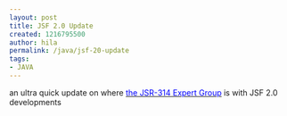 ```yaml
---
layout: post
title: JSF 2.0 Update
created: 1216795500
author: hila
permalink: /java/jsf-20-update
tags:
- JAVA
---
```

<p><span id="thmr_42" class="thmr_call"><span id="thmr_6" class="thmr_call"><p>an ultra quick update on where <u><font color="#0000ff">the JSR-314 Expert Group</font></u> is with JSF 2.0 developments</p></span></span></p>
